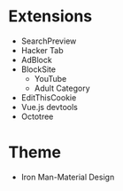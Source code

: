 # Extensions

- SearchPreview
- Hacker Tab
- AdBlock
- BlockSite
  - YouTube
  - Adult Category
- EditThisCookie
- Vue.js devtools
- Octotree

# Theme

- Iron Man-Material Design
